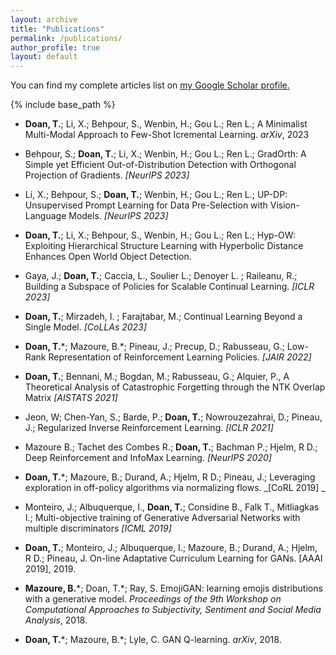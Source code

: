 ```yaml
---
layout: archive
title: "Publications"
permalink: /publications/
author_profile: true
layout: default
---
```



  You can find my complete articles list on <u><a href="https://scholar.google.ca/citations?user=UYO_Vj4AAAAJ&hl=en">my Google Scholar profile</a>.</u>


{% include base_path %}

* **Doan, T.**; Li, X.;  Behpour, S., Wenbin, H.; Gou L.; Ren L.; A Minimalist Multi-Modal Approach to Few-Shot Icremental Learning. *arXiv*, 2023

* Behpour, S.; **Doan, T.**; Li, X.;  Wenbin, H.; Gou L.; Ren L.; GradOrth: A Simple yet Efficient Out-of-Distribution Detection with Orthogonal Projection of Gradients. _[NeurIPS 2023]_

* Li, X.; Behpour, S.; **Doan, T.**; Wenbin, H.; Gou L.; Ren L.; UP-DP: Unsupervised Prompt Learning for Data Pre-Selection with Vision-Language Models. _[NeurIPS 2023]_

* **Doan, T.**; Li, X.;  Behpour, S., Wenbin, H.; Gou L.; Ren L.; Hyp-OW: Exploiting Hierarchical Structure Learning with Hyperbolic Distance Enhances Open World Object Detection.

* Gaya, J.; **Doan, T.**; Caccia, L., Soulier L.; Denoyer L. ; Raileanu, R.; Building a Subspace of Policies for Scalable Continual Learning. _[ICLR 2023]_

* **Doan, T.**;  Mirzadeh, I. ; Farajtabar, M.; Continual Learning Beyond a Single Model. _[CoLLAs 2023]_

* **Doan, T.**\*; Mazoure, B.\*; Pineau, J.; Precup,  D.; Rabusseau, G.; Low-Rank Representation of Reinforcement Learning Policies. _[JAIR 2022]_

* **Doan, T.**; Bennani, M.; Bogdan, M.; Rabusseau, G.; Alquier, P., A Theoretical Analysis of Catastrophic Forgetting through the NTK Overlap Matrix _[AISTATS 2021]_

* Jeon, W; Chen-Yan, S.; Barde, P.; **Doan, T.**;  Nowrouzezahrai, D.; Pineau, J.; Regularized Inverse Reinforcement Learning. _[ICLR 2021]_

* Mazoure B.; Tachet des Combes R.; **Doan, T.**; Bachman P.; Hjelm, R D.; Deep Reinforcement and InfoMax Learning. _[NeurIPS 2020]_

* **Doan, T.**\*; Mazoure, B.; Durand, A.; Hjelm, R D.; Pineau, J.; Leveraging exploration in off-policy algorithms via normalizing flows. _[CoRL 2019] _

* Monteiro, J.; Albuquerque, I., **Doan, T.**; Considine B., Falk T., Mitliagkas I.; Multi-objective training of Generative Adversarial Networks with multiple discriminators _[ICML 2019]_ 

* **Doan, T.**; Monteiro, J.; Albuquerque, I.; Mazoure, B.; Durand, A.; Hjelm, R D.; Pineau, J. On-line Adaptative Curriculum Learning for GANs. [AAAI 2019], 2019. 

* **Mazoure, B.**\*; Doan, T.\*; Ray, S. EmojiGAN: learning emojis distributions with a generative model. *Proceedings of the 9th Workshop on Computational Approaches to Subjectivity, Sentiment and Social Media Analysis*, 2018.

* **Doan, T.**\*; Mazoure, B.\*; Lyle, C. GAN Q-learning. *arXiv*, 2018. 